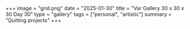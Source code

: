 +++
image = "grid.png"
date = "2025-01-30"
title = "Var Gallery 30 x 30 x 30 Day 30"
type = "gallery"
tags = ["personal", "artistic"]
summary = "Quilting projects"
+++
